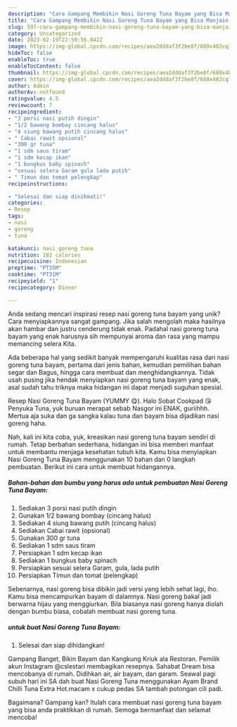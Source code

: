```yaml
---
description: "Cara Gampang Membikin Nasi Goreng Tuna Bayam yang Bisa Manjain Lidah"
title: "Cara Gampang Membikin Nasi Goreng Tuna Bayam yang Bisa Manjain Lidah"
slug: 597-cara-gampang-membikin-nasi-goreng-tuna-bayam-yang-bisa-manjain-lidah
category: Uncategorized
date: 2023-02-19T22:59:56.042Z
image: https://img-global.cpcdn.com/recipes/aea2dddaf3f2be8f/680x482cq70/nasi-goreng-tuna-bayam-foto-resep-utama.jpg
hideToc: false
enableToc: true
enableTocContent: false
thumbnail: https://img-global.cpcdn.com/recipes/aea2dddaf3f2be8f/680x482cq70/nasi-goreng-tuna-bayam-foto-resep-utama.jpg
cover: https://img-global.cpcdn.com/recipes/aea2dddaf3f2be8f/680x482cq70/nasi-goreng-tuna-bayam-foto-resep-utama.jpg
author: Admin
authorAv: notfound
ratingvalue: 4.5
reviewcount: 7
recipeingredient:
- "3 porsi nasi putih dingin"
- "1/2 bawang bombay cincang halus"
- "4 siung bawang putih cincang halus"
- " Cabai rawit opsional"
- "300 gr tuna"
- "1 sdm saus tiram"
- "1 sdm kecap ikan"
- "1 bungkus baby spinach"
- "sesuai selera Garam gula lada putih"
- " Timun dan tomat pelengkap"
recipeinstructions:

- "Selesai dan siap dinikmati!"
categories:
- Resep
tags:
- nasi
- goreng
- tuna

katakunci: nasi goreng tuna 
nutrition: 182 calories
recipecuisine: Indonesian
preptime: "PT35M"
cooktime: "PT31M"
recipeyield: "1"
recipecategory: Dinner

---
```





Anda sedang mencari inspirasi resep nasi goreng tuna bayam yang unik? Cara menyiapkannya sangat gampang. Jika salah mengolah maka hasilnya akan hambar dan justru cenderung tidak enak. Padahal nasi goreng tuna bayam yang enak harusnya sih mempunyai aroma dan rasa yang mampu memancing selera Kita.





Ada beberapa hal yang sedikit banyak mempengaruhi kualitas rasa dari nasi goreng tuna bayam, pertama dari jenis bahan, kemudian pemilihan bahan segar dan Bagus, hingga cara membuat dan menghidangkannya. Tidak usah pusing jika hendak menyiapkan nasi goreng tuna bayam yang enak,      asal sudah tahu triknya maka hidangan ini dapat menjadi suguhan spesial.














Resep Nasi Goreng Tuna Bayam (YUMMY 😋). Halo Sobat Cookpad 😘 Penyuka Tuna, yuk buruan merapat sebab Nasgor ini ENAK, guriihhh. Mertua aja suka dan ga sangka kalau tuna dan bayam bisa dijadikan nasi goreng haha.






Nah, kali ini kita coba, yuk, kreasikan nasi goreng tuna bayam sendiri di rumah. Tetap berbahan sederhana, hidangan ini bisa memberi manfaat untuk membantu menjaga kesehatan tubuh kita. Kamu bisa menyiapkan Nasi Goreng Tuna Bayam menggunakan 10 bahan dan 0 langkah pembuatan. Berikut ini cara untuk membuat hidangannya.

<!--inarticleads1-->

##### Bahan-bahan dan bumbu yang harus ada untuk pembuatan Nasi Goreng Tuna Bayam:

1. Sediakan 3 porsi nasi putih dingin
1. Gunakan 1/2 bawang bombay (cincang halus)
1. Sediakan 4 siung bawang putih (cincang halus)
1. Sediakan  Cabai rawit (opsional)
1. Gunakan 300 gr tuna
1. Sediakan 1 sdm saus tiram
1. Persiapkan 1 sdm kecap ikan
1. Sediakan 1 bungkus baby spinach
1. Persiapkan sesuai selera Garam, gula, lada putih
1. Persiapkan  Timun dan tomat (pelengkap)


Sebenarnya, nasi goreng bisa dibikin jadi versi yang lebih sehat lagi, lho. Kamu bisa mencampurkan bayam di dalamnya. Nasi goreng bakal jadi berwarna hijau yang menggiurkan. Bila biasanya nasi goreng hanya diolah dengan bumbu biasa, cobalah membuat nasi goreng tuna. 

<!--inarticleads2-->

#####  untuk buat Nasi Goreng Tuna Bayam:


1. Selesai dan siap dihidangkan!

Gampang Banget, Bikin Bayam dan Kangkung Kriuk ala Restoran. Pemilik akun Instagram @cslestari membagikan resepnya. Sahabat Dream bisa mencobanya di rumah. Didihkan air, air bayam, dan garam. Seawal pagi subuh hari ini SA dah buat Nasi Goreng Tuna menggunakan Ayam Brand Chilli Tuna Extra Hot.macam x cukup pedas SA tambah potongan cili padi. 

Bagaimana? Gampang kan? Itulah cara membuat nasi goreng tuna bayam yang bisa anda praktikkan di rumah. Semoga bermanfaat dan selamat mencoba!
